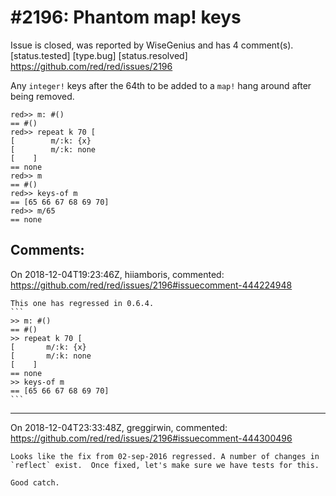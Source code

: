 
#2196: Phantom map! keys
================================================================================
Issue is closed, was reported by WiseGenius and has 4 comment(s).
[status.tested] [type.bug] [status.resolved]
<https://github.com/red/red/issues/2196>

Any `integer!` keys after the 64th to be added to a `map!` hang around after being removed.

```
red>> m: #()
== #()
red>> repeat k 70 [
[        m/:k: {x}
[        m/:k: none
[    ]
== none
red>> m
== #()
red>> keys-of m
== [65 66 67 68 69 70]
red>> m/65
== none
```



Comments:
--------------------------------------------------------------------------------

On 2018-12-04T19:23:46Z, hiiamboris, commented:
<https://github.com/red/red/issues/2196#issuecomment-444224948>

    This one has regressed in 0.6.4.
    ```
    >> m: #()
    == #()
    >> repeat k 70 [
    [    	m/:k: {x}
    [    	m/:k: none
    [    ]
    == none
    >> keys-of m
    == [65 66 67 68 69 70]
    ```

--------------------------------------------------------------------------------

On 2018-12-04T23:33:48Z, greggirwin, commented:
<https://github.com/red/red/issues/2196#issuecomment-444300496>

    Looks like the fix from 02-sep-2016 regressed. A number of changes in `reflect` exist.  Once fixed, let's make sure we have tests for this. 
    
    Good catch.

